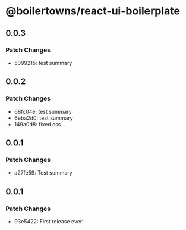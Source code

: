 # @boilertowns/react-ui-boilerplate

## 0.0.3

### Patch Changes

- 5099215: test summary

## 0.0.2

### Patch Changes

- 68fc04e: test summary
- 6eba2d0: test summary
- 149a0d8: fixed css

## 0.0.1

### Patch Changes

- a27fe59: Test summary

## 0.0.1

### Patch Changes

- 93e5422: First release ever!
